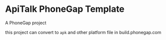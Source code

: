 # ApiTalk PhoneGap Template 

A PhoneGap project

this project can convert to `apk` and other platform file in build.phonegap.com
